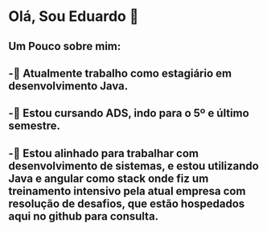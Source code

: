 # Olá, Sou Eduardo 👋

## Um Pouco sobre mim:

## -🔭 Atualmente trabalho como estagiário em desenvolvimento Java.

## -🌱 Estou cursando ADS, indo para o 5º e último semestre.

## -💬 Estou alinhado para trabalhar com desenvolvimento de sistemas, e estou utilizando Java e angular como stack onde fiz um treinamento intensivo pela atual empresa com resolução de desafios, que estão hospedados aqui no github para consulta.
